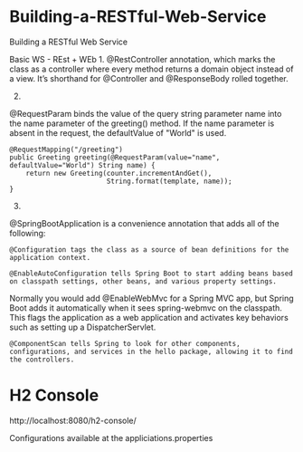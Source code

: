 # Building-a-RESTful-Web-Service
Building a RESTful Web Service

Basic WS - REst + WEb
1. 
@RestController annotation, which marks the class as a controller where every method returns a domain object instead of a view. It’s shorthand for @Controller and @ResponseBody rolled together.

2. 
@RequestParam binds the value of the query string parameter name into the name parameter of the greeting() method. If the name parameter is absent in the request, the defaultValue of "World" is used.

    @RequestMapping("/greeting")
    public Greeting greeting(@RequestParam(value="name", defaultValue="World") String name) {
        return new Greeting(counter.incrementAndGet(),
                            String.format(template, name));
    }
    
 3. 
 @SpringBootApplication is a convenience annotation that adds all of the following:

    @Configuration tags the class as a source of bean definitions for the application context.

    @EnableAutoConfiguration tells Spring Boot to start adding beans based on classpath settings, other beans, and various property settings.

Normally you would add @EnableWebMvc for a Spring MVC app, but Spring Boot adds it automatically when it sees spring-webmvc on the classpath. This flags the application as a web application and activates key behaviors such as setting up a DispatcherServlet.

    @ComponentScan tells Spring to look for other components, configurations, and services in the hello package, allowing it to find the controllers.
    
# H2 Console

http://localhost:8080/h2-console/

Configurations available at the appliciations.properties
